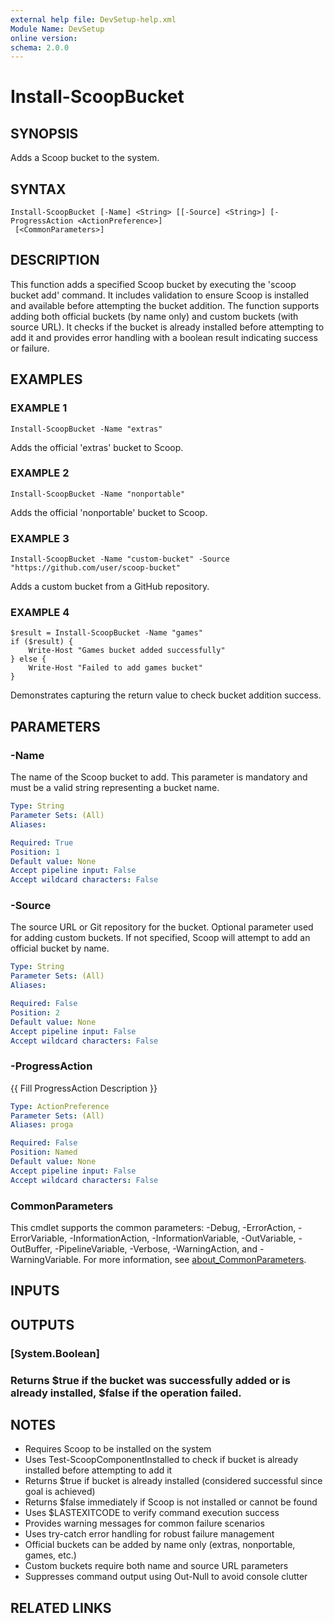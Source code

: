 ```yaml
---
external help file: DevSetup-help.xml
Module Name: DevSetup
online version:
schema: 2.0.0
---
```


# Install-ScoopBucket

## SYNOPSIS
Adds a Scoop bucket to the system.

## SYNTAX

```
Install-ScoopBucket [-Name] <String> [[-Source] <String>] [-ProgressAction <ActionPreference>]
 [<CommonParameters>]
```

## DESCRIPTION
This function adds a specified Scoop bucket by executing the 'scoop bucket add' command.
It includes validation to ensure Scoop is installed and available before attempting the bucket addition.
The function supports adding both official buckets (by name only) and custom buckets (with source URL).
It checks if the bucket is already installed before attempting to add it and provides error handling 
with a boolean result indicating success or failure.

## EXAMPLES

### EXAMPLE 1
```
Install-ScoopBucket -Name "extras"
```

Adds the official 'extras' bucket to Scoop.

### EXAMPLE 2
```
Install-ScoopBucket -Name "nonportable"
```

Adds the official 'nonportable' bucket to Scoop.

### EXAMPLE 3
```
Install-ScoopBucket -Name "custom-bucket" -Source "https://github.com/user/scoop-bucket"
```

Adds a custom bucket from a GitHub repository.

### EXAMPLE 4
```
$result = Install-ScoopBucket -Name "games"
if ($result) {
    Write-Host "Games bucket added successfully"
} else {
    Write-Host "Failed to add games bucket"
}
```

Demonstrates capturing the return value to check bucket addition success.

## PARAMETERS

### -Name
The name of the Scoop bucket to add.
This parameter is mandatory and must be a valid string representing a bucket name.

```yaml
Type: String
Parameter Sets: (All)
Aliases:

Required: True
Position: 1
Default value: None
Accept pipeline input: False
Accept wildcard characters: False
```

### -Source
The source URL or Git repository for the bucket.
Optional parameter used for adding custom buckets.
If not specified, Scoop will attempt to add an official bucket by name.

```yaml
Type: String
Parameter Sets: (All)
Aliases:

Required: False
Position: 2
Default value: None
Accept pipeline input: False
Accept wildcard characters: False
```

### -ProgressAction
{{ Fill ProgressAction Description }}

```yaml
Type: ActionPreference
Parameter Sets: (All)
Aliases: proga

Required: False
Position: Named
Default value: None
Accept pipeline input: False
Accept wildcard characters: False
```

### CommonParameters
This cmdlet supports the common parameters: -Debug, -ErrorAction, -ErrorVariable, -InformationAction, -InformationVariable, -OutVariable, -OutBuffer, -PipelineVariable, -Verbose, -WarningAction, and -WarningVariable. For more information, see [about_CommonParameters](http://go.microsoft.com/fwlink/?LinkID=113216).

## INPUTS

## OUTPUTS

### [System.Boolean]
### Returns $true if the bucket was successfully added or is already installed, $false if the operation failed.
## NOTES
- Requires Scoop to be installed on the system
- Uses Test-ScoopComponentInstalled to check if bucket is already installed before attempting to add it
- Returns $true if bucket is already installed (considered successful since goal is achieved)
- Returns $false immediately if Scoop is not installed or cannot be found
- Uses $LASTEXITCODE to verify command execution success
- Provides warning messages for common failure scenarios
- Uses try-catch error handling for robust failure management
- Official buckets can be added by name only (extras, nonportable, games, etc.)
- Custom buckets require both name and source URL parameters
- Suppresses command output using Out-Null to avoid console clutter

## RELATED LINKS
